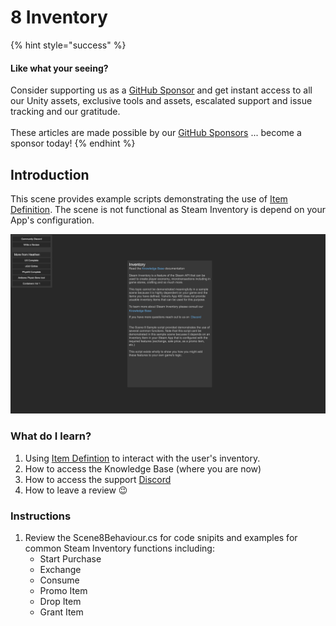 # 8 Inventory

{% hint style="success" %}
#### Like what your seeing?

Consider supporting us as a [GitHub Sponsor](../../../../company/concepts/become-a-sponsor.md) and get instant access to all our Unity assets, exclusive tools and assets, escalated support and issue tracking and our gratitude.\
\
These articles are made possible by our [GitHub Sponsors](https://github.com/sponsors/heathen-engineering) ... become a sponsor today!
{% endhint %}

## Introduction&#x20;

This scene provides example scripts demonstrating the use of [Item Definition](../../objects/item-definition.md). The scene is not functional as Steam Inventory is depend on your App's configuration.

![](<../../../../.gitbook/assets/image (166) (1) (1) (1).png>)

### What do I learn?

1. Using [Item Defintion](../../objects/item-definition.md) to interact with the user's inventory.
2. How to access the Knowledge Base (where you are now)
3. How to access the support [Discord ](https://discord.gg/6X3xrRc)
4. How to leave a review 😉

### Instructions

1. Review the Scene8Behaviour.cs for code snipits and examples for common Steam Inventory functions including:
   * Start Purchase
   * Exchange
   * Consume
   * Promo Item
   * Drop Item
   * Grant Item
